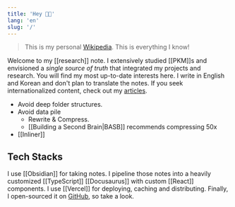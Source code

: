 ```yaml
---
title: 'Hey 👋🏻'
lang: 'en'
slug: '/'
---
```


> This is my personal [Wikipedia](https://www.wikipedia.org/).
> This is everything I know!

Welcome to my [[research]] note.
I extensively studied [[PKM]]s and envisioned a _single source of truth_ that integrated my projects and research.
You will find my most up-to-date interests here.
I write in English and Korean and don't plan to translate the notes.
If you seek internationalized content, check out my [articles](/w/archive).

- Avoid deep folder structures.
- Avoid data pile
  - Rewrite & Compress.
  - [[Building a Second Brain|BASB]] recommends compressing 50x
- [[Inliner]]

## Tech Stacks

I use [[Obsidian]] for taking notes.
I pipeline those notes into a heavily customized [[TypeScript]] [[Docusaurus]] with custom [[React]] components.
I use [[Vercel]] for deploying, caching and distributing.
Finally, I open-sourced it on [GitHub](https://github.com/anaclumos/extracranial), so take a look.
